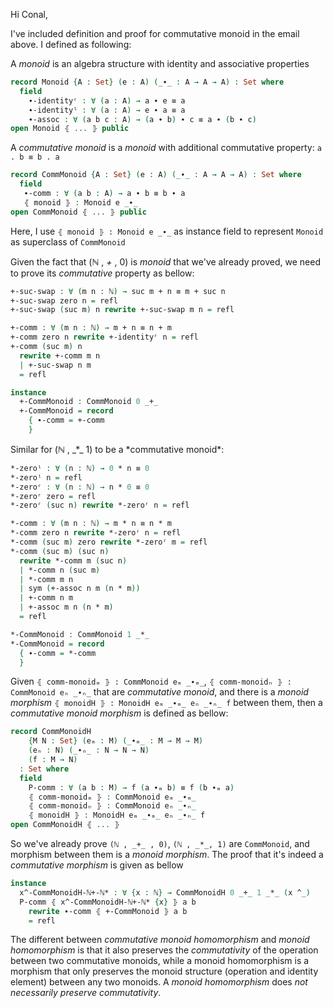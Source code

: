 Hi Conal,

I've included definition and proof for commutative monoid in the email
above. I defined as following:

A *monoid* is an algebra structure with identity and associative
properties

``` agda
record Monoid {A : Set} (e : A) (_∙_ : A → A → A) : Set where
  field
    ∙-identityʳ : ∀ (a : A) → a ∙ e ≡ a
    ∙-identityˡ : ∀ (a : A) → e ∙ a ≡ a
    ∙-assoc : ∀ (a b c : A) → (a ∙ b) ∙ c ≡ a ∙ (b ∙ c)
open Monoid ⦃ ... ⦄ public
```

A *commutative monoid* is a *monoid* with additional commutative
property: `a . b ≡ b . a`

``` agda
record CommMonoid {A : Set} (e : A) (_∙_ : A → A → A) : Set where
  field
   ∙-comm : ∀ (a b : A) → a ∙ b ≡ b ∙ a
   ⦃ monoid ⦄ : Monoid e _∙_
open CommMonoid ⦃ ... ⦄ public
```

Here, I use `⦃ monoid ⦄ : Monoid e _∙_` as instance field to represent
`Monoid` as superclass of `CommMonoid`

Given the fact that (ℕ , *+* , 0) is *monoid* that we've already proved,
we need to prove its *commutative* property as bellow:

``` agda
+-suc-swap : ∀ (m n : ℕ) → suc m + n ≡ m + suc n
+-suc-swap zero n = refl
+-suc-swap (suc m) n rewrite +-suc-swap m n = refl

+-comm : ∀ (m n : ℕ) → m + n ≡ n + m
+-comm zero n rewrite +-identityʳ n = refl
+-comm (suc m) n
  rewrite +-comm m n
  | +-suc-swap n m
  = refl

instance
  +-CommMonoid : CommMonoid 0 _+_
  +-CommMonoid = record
    { ∙-comm = +-comm
    }
```

Similar for (ℕ , \_*\_ 1) to be a *commutative monoid\*:

``` agda
*-zeroˡ : ∀ (n : ℕ) → 0 * n ≡ 0
*-zeroˡ n = refl
*-zeroʳ : ∀ (n : ℕ) → n * 0 ≡ 0
*-zeroʳ zero = refl
*-zeroʳ (suc n) rewrite *-zeroʳ n = refl

*-comm : ∀ (m n : ℕ) → m * n ≡ n * m
*-comm zero n rewrite *-zeroʳ n = refl
*-comm (suc m) zero rewrite *-zeroʳ m = refl
*-comm (suc m) (suc n)
  rewrite *-comm m (suc n)
  | *-comm n (suc m)
  | *-comm m n
  | sym (+-assoc n m (n * m))
  | +-comm n m
  | +-assoc m n (n * m)
  = refl

*-CommMonoid : CommMonoid 1 _*_
*-CommMonoid = record
  { ∙-comm = *-comm
  }
```

Given `⦃ comm-monoidₘ ⦄ : CommMonoid eₘ _∙ₘ_`,
`⦃ comm-monoidₙ ⦄ : CommMonoid eₙ _∙ₙ_` that are *commutative monoid*,
and there is a *monoid morphism*
`⦃ monoidH ⦄ : MonoidH eₘ _∙ₘ_ eₙ _∙ₙ_ f` between them, then a
*commutative monoid morphism* is defined as bellow:

``` agda
record CommMonoidH
    {M N : Set} (eₘ : M) (_∙ₘ_ : M → M → M)
    (eₙ : N) (_∙ₙ_ : N → N → N)
    (f : M → N)
  : Set where
  field
    P-comm : ∀ (a b : M) → f (a ∙ₘ b) ≡ f (b ∙ₘ a)
    ⦃ comm-monoidₘ ⦄ : CommMonoid eₘ _∙ₘ_
    ⦃ comm-monoidₙ ⦄ : CommMonoid eₙ _∙ₙ_
    ⦃ monoidH ⦄ : MonoidH eₘ _∙ₘ_ eₙ _∙ₙ_ f
open CommMonoidH ⦃ ... ⦄
```

So we've already prove `(ℕ , _+_ , 0)`, `(ℕ , _*_, 1)` are `CommMonoid`,
and morphism between them is a *monoid morphism*. The proof that it's
indeed a *commutative morphism* is given as bellow

``` agda
instance
  x^-CommMonoidH-ℕ+-ℕ* : ∀ {x : ℕ} → CommMonoidH 0 _+_ 1 _*_ (x ^_)
  P-comm ⦃ x^-CommMonoidH-ℕ+-ℕ* {x} ⦄ a b
    rewrite ∙-comm ⦃ +-CommMonoid ⦄ a b
    = refl
```

The different between *commutative monoid homomorphism* and *monoid
homomorphism* is that it also preserves the *commutativity* of the
operation between two commutative monoids, while a monoid homomorphism
is a morphism that only preserves the monoid structure (operation and
identity element) between any two monoids. A *monoid homomorphism* does
*not necessarily preserve commutativity*.
